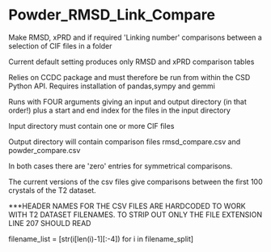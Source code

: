 # Powder_RMSD_Link_Compare
Make RMSD, xPRD and if required 'Linking number' comparisons between a selection of CIF files in a folder

Current default setting produces only RMSD and xPRD comparison tables

Relies on CCDC package and must therefore be run from within the CSD Python API.
Requires installation of pandas,sympy and gemmi

Runs with FOUR arguments giving an input and output directory (in that order!) plus a start and end index for the files in the input directory

Input directory must contain one or more CIF files

Output directory will contain comparison files rmsd_compare.csv and powder_compare.csv

In both cases there are 'zero' entries for symmetrical comparisons. 

The current versions of the csv files give comparisons between the first 100 crystals of the T2 dataset.

***HEADER NAMES FOR THE CSV FILES ARE HARDCODED TO WORK WITH T2 DATASET FILENAMES. 
   TO STRIP OUT ONLY THE FILE EXTENSION  LINE 207 SHOULD READ
   
   filename_list = [str(i[len(i)-1][:-4]) for i in filename_split]

